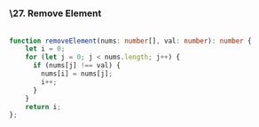 ### \27. Remove Element

###### 

```typescript
function removeElement(nums: number[], val: number): number {
    let i = 0;
    for (let j = 0; j < nums.length; j++) {
      if (nums[j] !== val) {
        nums[i] = nums[j];
        i++;
      }
    }
    return i;
};
```

